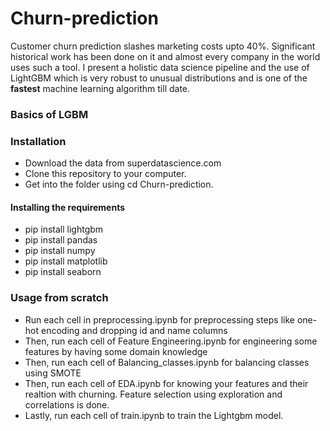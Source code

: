 # Churn-prediction
Customer churn prediction slashes marketing costs upto 40%. Significant historical work has been done on it and almost every company in the world uses such a tool. I present a holistic data science pipeline and the use of LightGBM which is very robust to unusual distributions and is one of the **fastest** machine learning algorithm till date.  
### Basics of LGBM

### Installation
* Download the data from superdatascience.com
* Clone this repository to your computer.
* Get into the folder using cd Churn-prediction.
#### Installing the requirements
* pip install lightgbm
* pip install pandas
* pip install numpy
* pip install matplotlib
* pip install seaborn
### Usage from scratch
* Run each cell in preprocessing.ipynb for preprocessing steps like one-hot encoding and dropping id and name columns
* Then, run each cell of Feature Engineering.ipynb for engineering some features by having some domain knowledge
* Then, run each cell of Balancing_classes.ipynb for balancing classes using SMOTE
* Then, run each cell of EDA.ipynb for knowing your features and their realtion with churning. Feature selection using exploration and correlations is done.
* Lastly, run each cell of train.ipynb to train the Lightgbm model.
